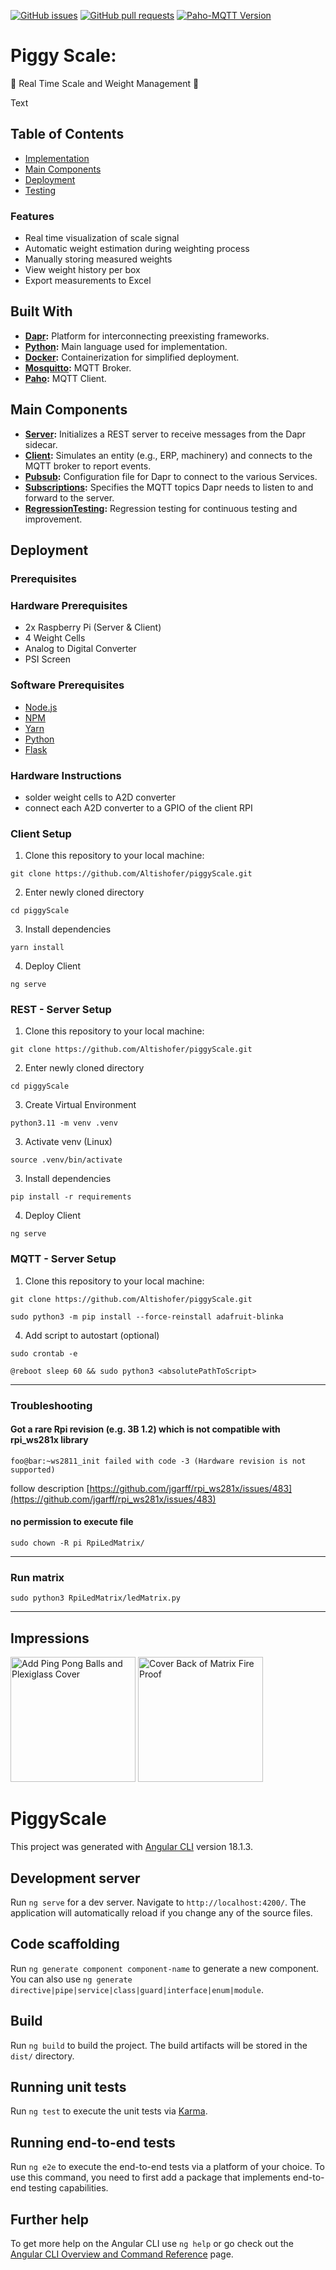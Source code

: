 [![GitHub issues](https://img.shields.io/github/issues/Altishofer/piggyScale.svg)](https://github.com/Altishofer/piggyScale/issues)
[![GitHub pull requests](https://img.shields.io/github/issues-pr/Altishofer/piggyScale.svg)](https://github.com/Altishofer/piggyScale/pulls)
[![Paho-MQTT Version](https://img.shields.io/badge/paho--mqtt-2.1.0-purple)](https://pypi.org/project/paho-mqtt/)

# Piggy Scale: 
🎉 Real Time Scale and Weight Management 🎉

Text


## Table of Contents

- [Implementation](#implementation)
- [Main Components](#main-components)
- [Deployment](#deployment)
- [Testing](#testing)


### Features
- Real time visualization of scale signal
- Automatic weight estimation during weighting process
- Manually storing measured weights
- View weight history per box
- Export measurements to Excel

## Built With

- **[Dapr](https://dapr.io/):** Platform for interconnecting preexisting frameworks.
- **[Python](https://www.python.org/):** Main language used for implementation.
- **[Docker](https://www.docker.com/):** Containerization for simplified deployment.
- **[Mosquitto](https://mosquitto.org/):** MQTT Broker.
- **[Paho](https://pypi.org/project/paho-mqtt/):** MQTT Client.

## Main Components

- **[Server](https://github.com/ryaniosys/erp2mqtt-bridge/tree/main/erp-interface/app):** Initializes a REST server to receive messages from the Dapr sidecar.
- **[Client](https://github.com/ryaniosys/erp2mqtt-bridge/tree/main/erp-interface/scripts/maxon_testing.py):** Simulates an entity (e.g., ERP, machinery) and connects to the MQTT broker to report events.
- **[Pubsub](https://github.com/ryaniosys/erp2mqtt-bridge/tree/main/erp-interface/components):** Configuration file for Dapr to connect to the various Services.
- **[Subscriptions](https://github.com/ryaniosys/erp2mqtt-bridge/tree/main/erp-interface/components/subscriptions.yml):** Specifies the MQTT topics Dapr needs to listen to and forward to the server.
- **[RegressionTesting](https://github.com/ryaniosys/erp2mqtt-bridge/tree/main/erp-interface/tests/controllers):** Regression testing for continuous testing and improvement.


## Deployment

### Prerequisites

### Hardware Prerequisites
- 2x Raspberry Pi (Server & Client)
- 4 Weight Cells
- Analog to Digital Converter
- PSI Screen

### Software Prerequisites
- [Node.js](https://www.yarn.com)
- [NPM](https://www.yarn.com)
- [Yarn](https://www.yarn.com)
- [Python](https://www.yarn.com)
- [Flask](https://www.yarn.com)

### Hardware Instructions
- solder weight cells to A2D converter
- connect each A2D converter to a GPIO of the client RPI

### Client Setup

1. Clone this repository to your local machine:
  ```shell
  git clone https://github.com/Altishofer/piggyScale.git
  ```
2. Enter newly cloned directory
  ```shell
  cd piggyScale 
  ```
3. Install dependencies
 ```console
 yarn install
 ```
4. Deploy Client
 ```console
 ng serve
 ```

### REST - Server Setup
1. Clone this repository to your local machine:
  ```shell
  git clone https://github.com/Altishofer/piggyScale.git
  ```
2. Enter newly cloned directory
  ```shell
  cd piggyScale 
  ```
3. Create Virtual Environment
 ```console
 python3.11 -m venv .venv
 ```
3. Activate venv (Linux)
 ```console
 source .venv/bin/activate
 ```
3. Install dependencies
 ```console
 pip install -r requirements
 ```
4. Deploy Client
 ```console
 ng serve
 ```



### MQTT - Server Setup
1. Clone this repository to your local machine:
  ```shell
  git clone https://github.com/Altishofer/piggyScale.git
  ```






 ```console
 sudo python3 -m pip install --force-reinstall adafruit-blinka
 ```
4. Add script to autostart (optional)
 ```console
 sudo crontab -e
 ```
 ```console
 @reboot sleep 60 && sudo python3 <absolutePathToScript>
 ```
___
### Troubleshooting
#### Got a rare Rpi revision (e.g. 3B 1.2) which is not compatible with rpi_ws281x library
 ```console
 foo@bar:~ws2811_init failed with code -3 (Hardware revision is not supported)
 ```
 follow description [https://github.com/jgarff/rpi_ws281x/issues/483](https://github.com/jgarff/rpi_ws281x/issues/483)

#### no permission to execute file
```console
sudo chown -R pi RpiLedMatrix/
```
___
### Run matrix
```console
sudo python3 RpiLedMatrix/ledMatrix.py
```
___
## Impressions

<span>
 <img src="https://github.com/Altishofer/RpiLedMatrix/blob/main/readmeImages/AddPingPongBallsPlexiCover.jpg" height="200" alt="Add Ping Pong Balls and Plexiglass Cover"/>
 <img src="https://github.com/Altishofer/RpiLedMatrix/blob/main/readmeImages/CoverBackFireSafety.jpg" height="200" alt="Cover Back of Matrix Fire Proof"/> 
</span>





# PiggyScale

This project was generated with [Angular CLI](https://github.com/angular/angular-cli) version 18.1.3.

## Development server

Run `ng serve` for a dev server. Navigate to `http://localhost:4200/`. The application will automatically reload if you change any of the source files.

## Code scaffolding

Run `ng generate component component-name` to generate a new component. You can also use `ng generate directive|pipe|service|class|guard|interface|enum|module`.

## Build

Run `ng build` to build the project. The build artifacts will be stored in the `dist/` directory.

## Running unit tests

Run `ng test` to execute the unit tests via [Karma](https://karma-runner.github.io).

## Running end-to-end tests

Run `ng e2e` to execute the end-to-end tests via a platform of your choice. To use this command, you need to first add a package that implements end-to-end testing capabilities.

## Further help

To get more help on the Angular CLI use `ng help` or go check out the [Angular CLI Overview and Command Reference](https://angular.dev/tools/cli) page.

